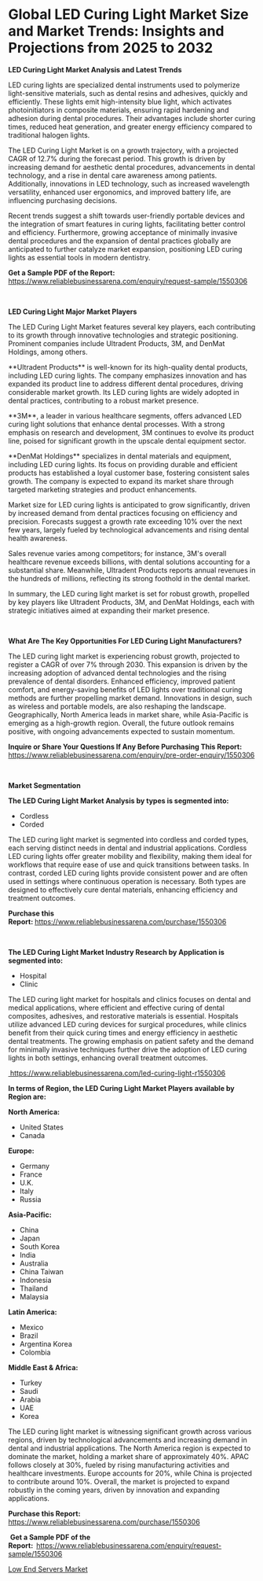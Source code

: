 <p><h1>Global LED Curing Light Market Size and Market Trends: Insights and Projections from 2025 to 2032</h1></p><p><strong>LED Curing Light Market Analysis and Latest Trends</strong></p>
<p><p>LED curing lights are specialized dental instruments used to polymerize light-sensitive materials, such as dental resins and adhesives, quickly and efficiently. These lights emit high-intensity blue light, which activates photoinitiators in composite materials, ensuring rapid hardening and adhesion during dental procedures. Their advantages include shorter curing times, reduced heat generation, and greater energy efficiency compared to traditional halogen lights.</p><p>The LED Curing Light Market is on a growth trajectory, with a projected CAGR of 12.7% during the forecast period. This growth is driven by increasing demand for aesthetic dental procedures, advancements in dental technology, and a rise in dental care awareness among patients. Additionally, innovations in LED technology, such as increased wavelength versatility, enhanced user ergonomics, and improved battery life, are influencing purchasing decisions.</p><p>Recent trends suggest a shift towards user-friendly portable devices and the integration of smart features in curing lights, facilitating better control and efficiency. Furthermore, growing acceptance of minimally invasive dental procedures and the expansion of dental practices globally are anticipated to further catalyze market expansion, positioning LED curing lights as essential tools in modern dentistry.</p></p>
<p><strong>Get a Sample PDF of the Report:&nbsp;</strong> <a href="https://www.reliablebusinessarena.com/enquiry/request-sample/1550306?utm_campaign=2262&utm_medium=2&utm_source=Github&utm_content=ia&utm_term=20022025&utm_id=led-curing-light">https://www.reliablebusinessarena.com/enquiry/request-sample/1550306</a></p>
<p>&nbsp;</p>
<p><strong>LED Curing Light Major Market Players</strong></p>
<p><p>The LED Curing Light Market features several key players, each contributing to its growth through innovative technologies and strategic positioning. Prominent companies include Ultradent Products, 3M, and DenMat Holdings, among others.</p><p>**Ultradent Products** is well-known for its high-quality dental products, including LED curing lights. The company emphasizes innovation and has expanded its product line to address different dental procedures, driving considerable market growth. Its LED curing lights are widely adopted in dental practices, contributing to a robust market presence.</p><p>**3M**, a leader in various healthcare segments, offers advanced LED curing light solutions that enhance dental processes. With a strong emphasis on research and development, 3M continues to evolve its product line, poised for significant growth in the upscale dental equipment sector.</p><p>**DenMat Holdings** specializes in dental materials and equipment, including LED curing lights. Its focus on providing durable and efficient products has established a loyal customer base, fostering consistent sales growth. The company is expected to expand its market share through targeted marketing strategies and product enhancements.</p><p>Market size for LED curing lights is anticipated to grow significantly, driven by increased demand from dental practices focusing on efficiency and precision. Forecasts suggest a growth rate exceeding 10% over the next few years, largely fueled by technological advancements and rising dental health awareness.</p><p>Sales revenue varies among competitors; for instance, 3M's overall healthcare revenue exceeds billions, with dental solutions accounting for a substantial share. Meanwhile, Ultradent Products reports annual revenues in the hundreds of millions, reflecting its strong foothold in the dental market.</p><p>In summary, the LED curing light market is set for robust growth, propelled by key players like Ultradent Products, 3M, and DenMat Holdings, each with strategic initiatives aimed at expanding their market presence.</p></p>
<p>&nbsp;</p>
<p><strong>What Are The Key Opportunities For LED Curing Light Manufacturers?</strong></p>
<p><p>The LED curing light market is experiencing robust growth, projected to register a CAGR of over 7% through 2030. This expansion is driven by the increasing adoption of advanced dental technologies and the rising prevalence of dental disorders. Enhanced efficiency, improved patient comfort, and energy-saving benefits of LED lights over traditional curing methods are further propelling market demand. Innovations in design, such as wireless and portable models, are also reshaping the landscape. Geographically, North America leads in market share, while Asia-Pacific is emerging as a high-growth region. Overall, the future outlook remains positive, with ongoing advancements expected to sustain momentum.</p></p>
<p><strong>Inquire or Share Your Questions If Any Before Purchasing This Report:</strong> <a href="https://www.reliablebusinessarena.com/enquiry/pre-order-enquiry/1550306?utm_campaign=2262&utm_medium=2&utm_source=Github&utm_content=ia&utm_term=20022025&utm_id=led-curing-light">https://www.reliablebusinessarena.com/enquiry/pre-order-enquiry/1550306</a></p>
<p>&nbsp;</p>
<p><strong>Market Segmentation</strong></p>
<p><strong>The LED Curing Light Market Analysis by types is segmented into:</strong></p>
<p><ul><li>Cordless</li><li>Corded</li></ul></p>
<p><p>The LED curing light market is segmented into cordless and corded types, each serving distinct needs in dental and industrial applications. Cordless LED curing lights offer greater mobility and flexibility, making them ideal for workflows that require ease of use and quick transitions between tasks. In contrast, corded LED curing lights provide consistent power and are often used in settings where continuous operation is necessary. Both types are designed to effectively cure dental materials, enhancing efficiency and treatment outcomes.</p></p>
<p><strong>Purchase this Report:&nbsp;</strong><a href="https://www.reliablebusinessarena.com/purchase/1550306?utm_campaign=2262&utm_medium=2&utm_source=Github&utm_content=ia&utm_term=20022025&utm_id=led-curing-light">https://www.reliablebusinessarena.com/purchase/1550306</a></p>
<p>&nbsp;</p>
<p><strong>The LED Curing Light Market Industry Research by Application is segmented into:</strong></p>
<p><ul><li>Hospital</li><li>Clinic</li></ul></p>
<p><p>The LED curing light market for hospitals and clinics focuses on dental and medical applications, where efficient and effective curing of dental composites, adhesives, and restorative materials is essential. Hospitals utilize advanced LED curing devices for surgical procedures, while clinics benefit from their quick curing times and energy efficiency in aesthetic dental treatments. The growing emphasis on patient safety and the demand for minimally invasive techniques further drive the adoption of LED curing lights in both settings, enhancing overall treatment outcomes.</p></p>
<p><a href="https://www.reliablebusinessarena.com/led-curing-light-r1550306?utm_campaign=2262&utm_medium=2&utm_source=Github&utm_content=ia&utm_term=20022025&utm_id=led-curing-light">&nbsp;https://www.reliablebusinessarena.com/led-curing-light-r1550306</a></p>
<p><strong>In terms of Region, the LED Curing Light Market Players available by Region are:</strong></p>
<p>
    <p> <strong> North America: </strong>
        <ul>
            <li>United States</li>
            <li>Canada</li>
        </ul>
        </p> 
    <p> <strong> Europe: </strong>
        <ul>
            <li>Germany</li>
            <li>France</li>
            <li>U.K.</li>
            <li>Italy</li>
            <li>Russia</li>
        </ul>
        </p> 
    <p> <strong> Asia-Pacific: </strong>
        <ul>
            <li>China</li>
            <li>Japan</li>
            <li>South Korea</li>
            <li>India</li>
            <li>Australia</li>
            <li>China Taiwan</li>
            <li>Indonesia</li>
            <li>Thailand</li>
            <li>Malaysia</li>
        </ul>
        </p> 
    <p> <strong> Latin America: </strong>
        <ul>
            <li>Mexico</li>
            <li>Brazil</li>
            <li>Argentina Korea</li>
            <li>Colombia</li>
        </ul>
        </p> 
    <p> <strong> Middle East & Africa: </strong>
        <ul>
            <li>Turkey</li>
            <li>Saudi</li>
            <li>Arabia</li>
            <li>UAE</li>
            <li>Korea</li>
        </ul>
    </p>
    </p>
<p><p>The LED curing light market is witnessing significant growth across various regions, driven by technological advancements and increasing demand in dental and industrial applications. The North America region is expected to dominate the market, holding a market share of approximately 40%. APAC follows closely at 30%, fueled by rising manufacturing activities and healthcare investments. Europe accounts for 20%, while China is projected to contribute around 10%. Overall, the market is projected to expand robustly in the coming years, driven by innovation and expanding applications.</p></p>
<p><strong>Purchase this Report: </strong><a href="https://www.reliablebusinessarena.com/purchase/1550306?utm_campaign=2262&utm_medium=2&utm_source=Github&utm_content=ia&utm_term=20022025&utm_id=led-curing-light">https://www.reliablebusinessarena.com/purchase/1550306</a></p>
<p>&nbsp;<strong>Get a Sample PDF of the Report:&nbsp;&nbsp;</strong><a href="https://www.reliablebusinessarena.com/enquiry/request-sample/1550306?utm_campaign=2262&utm_medium=2&utm_source=Github&utm_content=ia&utm_term=20022025&utm_id=led-curing-light">https://www.reliablebusinessarena.com/enquiry/request-sample/1550306</a></p>
<p><strong></strong></p>
<p><p><a href="https://github.com/leopardmicheal7019/Market-Research-Report-List-1/blob/main/low-end-servers-market.md?utm_campaign=2262&utm_medium=2&utm_source=Github&utm_content=ia&utm_term=20022025&utm_id=led-curing-light">Low End Servers Market</a></p></p>